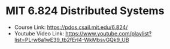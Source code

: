 # MIT 6.824 Distributed Systems

- Course Link: <https://pdos.csail.mit.edu/6.824/>
- Youtube Video Link: <https://www.youtube.com/playlist?list=PLrw6a1wE39_tb2fErI4-WkMbsvGQk9_UB>
